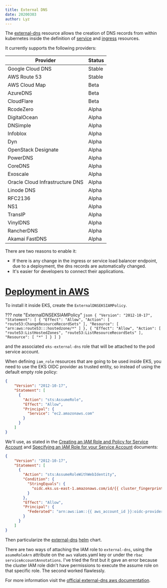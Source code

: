 ```yaml
---
title: External DNS
date: 20200303
author: Lyz
---
```


The [external-dns](https://github.com/kubernetes-sigs/external-dns) resource
allows the creation of DNS records from within kubernetes inside the definition
of [service](kubernetes_services.md) and [ingress](kubernetes_ingress.md)
resources.

It currently supports the following providers:

| Provider                        | Status |
| ---                             | ---    |
| Google Cloud DNS                | Stable |
| AWS Route 53                    | Stable |
| AWS Cloud Map                   | Beta   |
| AzureDNS                        | Beta   |
| CloudFlare                      | Beta   |
| RcodeZero                       | Alpha  |
| DigitalOcean                    | Alpha  |
| DNSimple                        | Alpha  |
| Infoblox                        | Alpha  |
| Dyn                             | Alpha  |
| OpenStack Designate             | Alpha  |
| PowerDNS                        | Alpha  |
| CoreDNS                         | Alpha  |
| Exoscale                        | Alpha  |
| Oracle Cloud Infrastructure DNS | Alpha  |
| Linode DNS                      | Alpha  |
| RFC2136                         | Alpha  |
| NS1                             | Alpha  |
| TransIP                         | Alpha  |
| VinylDNS                        | Alpha  |
| RancherDNS                      | Alpha  |
| Akamai FastDNS                  | Alpha  |

There are two reasons to enable it:

* If there is any change in the ingress or service load balancer endpoint, due
  to a deployment, the dns records are automatically changed.
* It's easier for developers to connect their applications.

# [Deployment in AWS](https://github.com/kubernetes-sigs/external-dns/blob/master/docs/tutorials/aws.md)

To install it inside EKS, create the `ExternalDNSEKSIAMPolicy`.

??? note "ExternalDNSEKSIAMPolicy"
    ```json
    {
      "Version": "2012-10-17",
      "Statement": [
        {
          "Effect": "Allow",
          "Action": [
            "route53:ChangeResourceRecordSets"
          ],
          "Resource": [
            "arn:aws:route53:::hostedzone/*"
          ]
        },
        {
          "Effect": "Allow",
          "Action": [
            "route53:ListHostedZones",
            "route53:ListResourceRecordSets"
          ],
          "Resource": [
            "*"
          ]
        }
      ]
    }
    ```

and the associated `eks-external-dns` role that will be attached to the pod
service account.

When defining `iam_role` resources that are going to be used inside EKS, you
need to use the EKS OIDC provider as trusted entity, so instead of using the
default empty role policy:

```json
{
    "Version": "2012-10-17",
    "Statement": [
      {
        "Action": "sts:AssumeRole",
        "Effect": "Allow",
        "Principal": {
          "Service": "ec2.amazonaws.com"
        }
      }
    ]
}
```

We'll use, as stated in the [Creating an IAM Role and Policy for Service
Account](https://docs.aws.amazon.com/eks/latest/userguide/create-service-account-iam-policy-and-role.html)
and [Specifying an IAM Role for your Service
Account](https://docs.aws.amazon.com/eks/latest/userguide/specify-service-account-role.html)
documents:

```json
{
    "Version": "2012-10-17",
    "Statement": [
      {
        "Action": "sts:AssumeRoleWithWebIdentity",
        "Condition": {
          "StringEquals": {
            "oidc.eks.us-east-1.amazonaws.com/id/{{ cluster_fingerprint }}:sub": "system:serviceaccount:{{ service_account_namespace }}:{{ service_account_name }}"
          }
        },
        "Effect": "Allow",
        "Principal": {
          "Federated": "arn:aws:iam::{{ aws_account_id }}:oidc-provider/oidc.eks.{{ aws_zone }}.amazonaws.com/id/{{ cluster_fingerprint }}"
        }
      }
    ]
}
```

Then particularize the
[external-dns](https://github.com/helm/charts/tree/master/stable/external-dns)
[helm](helm.md) chart.

There are two ways of attaching the IAM role to `external-dns`, using the
`asumeRoleArn` attribute on the `aws` values.yaml key or under the `rbac`
`serviceAccountAnnotations`. I've tried the first but it gave an error because
the cluster IAM role didn't have permissions to execute the assume role on that
specific role. The second worked flawlessly.

For more information visit the [official external-dns aws
documentation](https://github.com/kubernetes-sigs/external-dns/blob/master/docs/tutorials/aws.md).

